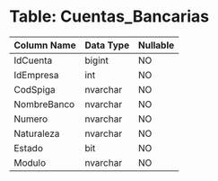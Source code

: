 # Table: Cuentas_Bancarias

| Column Name | Data Type | Nullable |
|-------------|-----------|----------|
| IdCuenta | bigint | NO |
| IdEmpresa | int | NO |
| CodSpiga | nvarchar | NO |
| NombreBanco | nvarchar | NO |
| Numero | nvarchar | NO |
| Naturaleza | nvarchar | NO |
| Estado | bit | NO |
| Modulo | nvarchar | NO |
